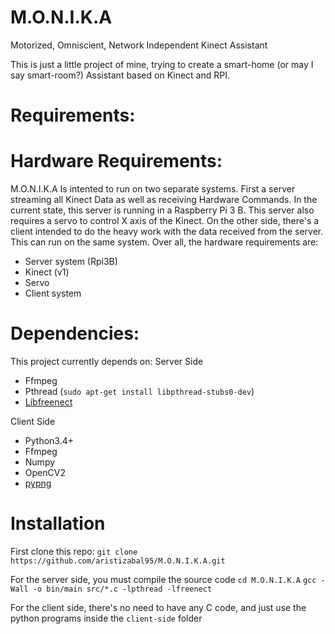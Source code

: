 # M.O.N.I.K.A
Motorized, Omniscient, Network Independent Kinect Assistant

This is just a little project of mine, trying to create a smart-home (or may I say smart-room?) Assistant based on Kinect and RPI. 

# Requirements:
  # Hardware Requirements:
  M.O.N.I.K.A Is intented to run on two separate systems. First a server streaming all Kinect Data as well as receiving Hardware Commands. In the current state, this server is running in a Raspberry Pi 3 B. This server also requires a servo to control X axis of the Kinect. On the other side, there's a client intended to do the heavy work with the data received from the server. This can run on the same system.
  Over all, the hardware requirements are:
  - Server system (Rpi3B)
  - Kinect (v1)
  - Servo
  - Client system
  
  # Dependencies:
  This project currently depends on:
  Server Side
  - Ffmpeg
  - Pthread (`sudo apt-get install libpthread-stubs0-dev`)
  - [Libfreenect](https://github.com/OpenKinect/libfreenect)
  
  Client Side
  - Python3.4+
  - Ffmpeg
  - Numpy
  - OpenCV2
  - [pypng](https://github.com/drj11/pypng)

# Installation

First clone this repo:
`git clone https://github.com/aristizabal95/M.O.N.I.K.A.git`

For the server side, you must compile the source code
`cd M.O.N.I.K.A`
`gcc -Wall -o bin/main src/*.c -lpthread -lfreenect`

For the client side, there's no need to have any C code, and just use the python programs inside the `client-side` folder
